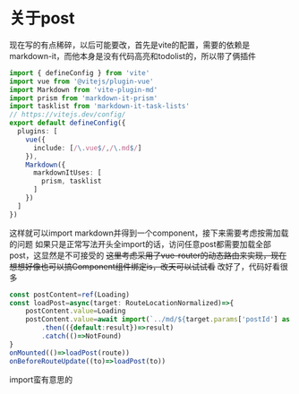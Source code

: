 # 关于post

现在写的有点稀碎，以后可能要改，首先是vite的配置，需要的依赖是markdown-it，而他本身是没有代码高亮和todolist的，所以带了俩插件
```typescript
import { defineConfig } from 'vite'
import vue from '@vitejs/plugin-vue'
import Markdown from 'vite-plugin-md'
import prism from 'markdown-it-prism'
import tasklist from 'markdown-it-task-lists'
// https://vitejs.dev/config/
export default defineConfig({
  plugins: [
    vue({
      include: [/\.vue$/,/\.md$/]
    }),
    Markdown({
      markdownItUses: [
        prism, tasklist
      ]
    })
  ]
})
```
这样就可以import markdown并得到一个component，接下来需要考虑按需加载的问题
如果只是正常写法开头全import的话，访问任意post都需要加载全部post，这显然是不可接受的
~~这里考虑采用了vue-router的动态路由来实现，现在想想好像也可以搞Component组件绑定is，改天可以试试看~~
改好了，代码好看很多

```typescript
const postContent=ref(Loading)
const loadPost=async(target: RouteLocationNormalized)=>{
    postContent.value=Loading
    postContent.value=await import(`../md/${target.params['postId'] as string || 'index'}.md`)
        .then(({default:result})=>result)
        .catch(()=>NotFound)
}
onMounted(()=>loadPost(route))
onBeforeRouteUpdate((to)=>loadPost(to))
```

import蛮有意思的